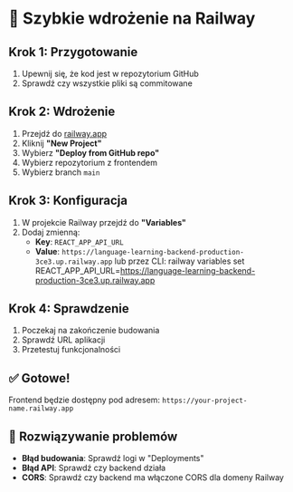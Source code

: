 # 🚀 Szybkie wdrożenie na Railway

## Krok 1: Przygotowanie
1. Upewnij się, że kod jest w repozytorium GitHub
2. Sprawdź czy wszystkie pliki są commitowane

## Krok 2: Wdrożenie
1. Przejdź do [railway.app](https://railway.app)
2. Kliknij **"New Project"**
3. Wybierz **"Deploy from GitHub repo"**
4. Wybierz repozytorium z frontendem
5. Wybierz branch `main`

## Krok 3: Konfiguracja
1. W projekcie Railway przejdź do **"Variables"**
2. Dodaj zmienną:
   - **Key**: `REACT_APP_API_URL`
   - **Value**: `https://language-learning-backend-production-3ce3.up.railway.app`
   lub przez CLI:
   railway variables set REACT_APP_API_URL=https://language-learning-backend-production-3ce3.up.railway.app

## Krok 4: Sprawdzenie
1. Poczekaj na zakończenie budowania
2. Sprawdź URL aplikacji
3. Przetestuj funkcjonalności

## ✅ Gotowe!
Frontend będzie dostępny pod adresem: `https://your-project-name.railway.app`

## 🔧 Rozwiązywanie problemów
- **Błąd budowania**: Sprawdź logi w "Deployments"
- **Błąd API**: Sprawdź czy backend działa
- **CORS**: Sprawdź czy backend ma włączone CORS dla domeny Railway 